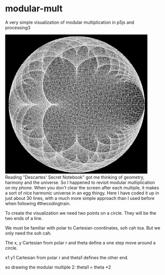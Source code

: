 # modular-mult
A very simple visualization of modular multiplication in p5js and processing3

![modmult1.png](modmult1.png)
Reading "Descartes' Secret Notebook" got me thinking of geometry, harmony and the universe. So I happened to revisit modular multiplication on my phone. When you don't clear the screen after each multiple, it makes a sort of nice harmonic universe in an egg thingy. Here I have coded it up in just about 30 lines, with a much more simple approach than I used before when following #thecodingtrain.

To create the visualization we need two points on a circle.  They will be the two ends of a line.

We must be familiar with polar to Cartesian coordinates, soh cah toa.  But we only need the soh cah.  

The x, y Cartesian from polar r and theta define a one step move around a circle.

x1 y1 Cartesian from polar r and theta1 defines the other end. 

so drawing the modular multiple 2: theta1 = theta *2 
